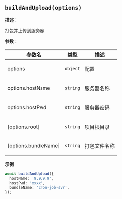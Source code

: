 
## `buildAndUpload(options)` 


**描述**：<p>打包并上传到服务器</p>

**参数**：


| 参数名 | 类型 | 描述 |
| --- | --- | --- |
| options | <code>object</code> | <p>配置</p> |
| options.hostName | <code>string</code> | <p>服务器名称</p> |
| options.hostPwd | <code>string</code> | <p>服务器密码</p> |
| [options.root] | <code>string</code> | <p>项目根目录</p> |
| [options.bundleName] | <code>string</code> | <p>打包文件名称</p> |



**示例**

```typescript
await buildAndUpload({
  hostName: '9.9.9.9',
  hostPwd: 'xxxx',
  bundleName: 'cron-job-svr',
});
```
